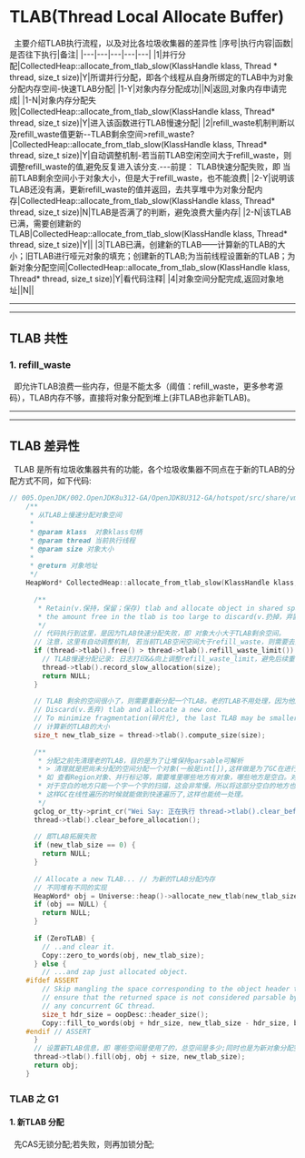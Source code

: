 # TLAB(Thread Local Allocate Buffer)
&nbsp;&nbsp;主要介绍TLAB执行流程，以及对比各垃圾收集器的差异性
|序号|执行内容|函数|是否往下执行|备注|
|---|---|---|---|---|
|1|并行分配|CollectedHeap::allocate_from_tlab_slow(KlassHandle klass, Thread * thread, size_t size)|Y|所谓并行分配，即各个线程从自身所绑定的TLAB中为对象分配内存空间-快速TLAB分配|
|1-Y|对象内存分配成功||N|返回,对象内存申请完成|
|1-N|对象内存分配失败|CollectedHeap::allocate_from_tlab_slow(KlassHandle klass, Thread* thread, size_t size)|Y|进入该函数进行TLAB慢速分配|
|2|refill_waste机制判断以及refill_waste值更新--TLAB剩余空间>refill_waste?|CollectedHeap::allocate_from_tlab_slow(KlassHandle klass, Thread* thread, size_t size)|Y|自动调整机制-若当前TLAB空闲空间大于refill_waste，则调整refill_waste的值,避免反复进入该分支.---前提： TLAB快速分配失败，即 当前TLAB剩余空间小于对象大小，但是大于refill_waste，也不能浪费|
|2-Y|说明该TLAB还没有满，更新refill_waste的值并返回，去共享堆中为对象分配内存|CollectedHeap::allocate_from_tlab_slow(KlassHandle klass, Thread* thread, size_t size)|N|TLAB是否满了的判断，避免浪费大量内存|
|2-N|该TLAB已满，需要创建新的TLAB|CollectedHeap::allocate_from_tlab_slow(KlassHandle klass, Thread* thread, size_t size)|Y||
|3|TLAB已满，创建新的TLAB——计算新的TLAB的大小；旧TLAB进行哑元对象的填充；创建新的TLAB;为当前线程设置新的TLAB；为新对象分配空间|CollectedHeap::allocate_from_tlab_slow(KlassHandle klass, Thread* thread, size_t size)|Y|看代码注释|
|4|对象空间分配完成,返回对象地址||N||

---
---

## TLAB 共性
### 1. refill_waste
&nbsp;&nbsp;即允许TLAB浪费一些内存，但是不能太多（阈值：refill_waste，更多参考源码），TLAB内存不够，直接将对象分配到堆上(非TLAB也非新TLAB)。

---
---
## TLAB 差异性
&nbsp;&nbsp;TLAB 是所有垃圾收集器共有的功能，各个垃圾收集器不同点在于新的TLAB的分配方式不同，如下代码:
```c
// 005.OpenJDK/002.OpenJDK8u312-GA/OpenJDK8U312-GA/hotspot/src/share/vm/gc_interface/collectedHeap.cpp
    /**
     * 从TLAB上慢速分配对象空间
     * 
     * @param klass  对象klass句柄
     * @param thread 当前执行线程
     * @param size 对象大小
     * 
     * @return 对象地址
     */ 
    HeapWord* CollectedHeap::allocate_from_tlab_slow(KlassHandle klass, Thread* thread, size_t size) {
    
      /**
       * Retain(v.保持，保留；保存) tlab and allocate object in shared space if
       * the amount free in the tlab is too large to discard(v.扔掉，弃置).
       */
      // 代码执行到这里，是因为TLAB快速分配失败，即 对象大小大于TLAB剩余空间。
      // 注意，这里有自动调整机制, 若当前TLAB空闲空间大于refill_waste，则需要去共享堆空间去为该对象分配空间
      if (thread->tlab().free() > thread->tlab().refill_waste_limit()) {
        // TLAB慢速分配记录: 日志打印&&向上调整refill_waste_limit，避免后续重复进入到该分支
        thread->tlab().record_slow_allocation(size);
        return NULL;
      }
    
      // TLAB 剩余的空间很小了，则需要重新分配一个TLAB。老的TLAB不用处理，因为他属于Eden区，GC可以正常回收空间 
      // Discard(v.丢弃) tlab and allocate a new one.
      // To minimize fragmentation(碎片化), the last TLAB may be smaller than the rest.
      // 计算新的TLAB的大小
      size_t new_tlab_size = thread->tlab().compute_size(size);
    
      /**
       * 分配之前先清理老的TLAB，目的是为了让堆保持parsable可解析
       * > 清理就是把尚未分配的空间分配一个对象(一般是int[]),这样做是为了GC在进行某些需要线性扫描堆里对象的操作时，
       * 如 查看Region对象、并行标记等，需要堆里哪些地方有对象，哪些地方是空白。对于对象，扫描之后可以直接跳过对象的长度，
       * 对于空白的地方只能一个字一个字的扫描，这会非常慢。所以将这部分空白的地方也分配一个dummy对象(哑元对象)，
       * 这样GC在线性遍历的时候就能做到快速遍历了,这样也能统一处理。
       */ 
      gclog_or_tty->print_cr("Wei Say: 正在执行 thread->tlab().clear_before_allocation()  ,会进行哑元对象的填充...");
      thread->tlab().clear_before_allocation();
    
      // 即TLAB拓展失败
      if (new_tlab_size == 0) {
        return NULL;
      }
    
      // Allocate a new TLAB... // 为新的TLAB分配内存
      // 不同堆有不同的实现
      HeapWord* obj = Universe::heap()->allocate_new_tlab(new_tlab_size);
      if (obj == NULL) {
        return NULL;
      }
    
      if (ZeroTLAB) {
        // ..and clear it.
        Copy::zero_to_words(obj, new_tlab_size);
      } else {
        // ...and zap just allocated object.
    #ifdef ASSERT
        // Skip mangling the space corresponding to the object header to
        // ensure that the returned space is not considered parsable by
        // any concurrent GC thread.
        size_t hdr_size = oopDesc::header_size();
        Copy::fill_to_words(obj + hdr_size, new_tlab_size - hdr_size, badHeapWordVal);
    #endif // ASSERT
      }
      // 设置新TLAB信息，即 哪些空间是使用了的，总空间是多少;同时也是为新对象分配空间；
      thread->tlab().fill(obj, obj + size, new_tlab_size);
      return obj;
    }
```

### TLAB 之 G1
#### 1. 新TLAB 分配
&nbsp;&nbsp;先CAS无锁分配;若失败，则再加锁分配;